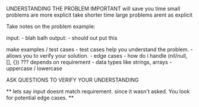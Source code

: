 

UNDERSTANDING THE PROBLEM IMPORTANT
    will save you time
    small problems are more explicit take shorter time
    large problems arent as explicit

Take notes on the problem
example:

input:
    - blah balh
output:
    - should out put this

make examples / test cases
    - test cases help you understand the problem.
    - allows you to verify your solution.
    - edge cases
        - how do i handle (nil/null, [], {})  ??? depends on requirement
        - data types like strings, arrays
        - uppercase / lowercase


ASK QUESTIONS TO VERIFY YOUR UNDERSTANDING

** lets say input doesnt match requirement. since it wasn't asked. You look for potential edge cases. **